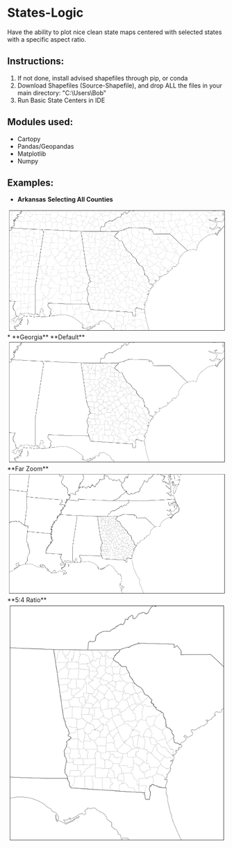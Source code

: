 # States-Logic
Have the ability to plot nice clean state maps centered with selected states with a specific aspect ratio.

## Instructions:
1. If not done, install advised shapefiles through pip, or conda
2. Download Shapefiles (Source-Shapefile), and drop ALL the files in your main directory: "C:\Users\Bob\"
3. Run Basic State Centers in IDE

## Modules used:

* Cartopy
* Pandas/Geopandas
* Matplotlib
* Numpy

## **Examples**:

* **Arkansas**
**Selecting All Counties**
<img src="https://github.com/CustomWXgraphics/States-Logic/blob/main/Images/all%20counties.png" width=auto, height="auto">
* **Georgia**
**Default**
<img src="https://github.com/CustomWXgraphics/States-Logic/blob/main/Images/GA%20Default.png" width=auto, height="auto">
**Far Zoom**
<img src="https://github.com/CustomWXgraphics/States-Logic/blob/main/Images/GA%20far.png" width=auto, height="auto">
**5:4 Ratio**
<img src="https://github.com/CustomWXgraphics/States-Logic/blob/main/Images/54.png" width=auto, height="auto">
